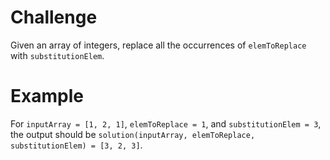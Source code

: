# Challenge
Given an array of integers, replace all the occurrences of `elemToReplace` with `substitutionElem`.

# Example
For `inputArray = [1, 2, 1]`, `elemToReplace = 1`, and `substitutionElem = 3`, the output should be `solution(inputArray, elemToReplace, substitutionElem) = [3, 2, 3]`.
